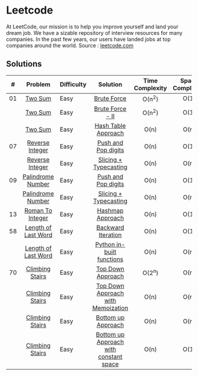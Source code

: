# Leetcode

At LeetCode, our mission is to help you improve yourself and land your dream job. We have a sizable repository of interview resources for many companies. In the past few years, our users have landed jobs at top companies around the world. 
Source : [leetcode.com](https://leetcode.com)

## Solutions

| # | Problem | Difficulty | Solution | Time Complexity | Space Complexity |
---|:---:|:---|:---:|:---:|:---:
01 | [Two Sum](https://leetcode.com/problems/two-sum) | Easy | [Brute Force](./Python/Two-Sum-I.py) | O(n<sup>2</sup>) | O(1) | 
|| [Two Sum](https://leetcode.com/problems/two-sum) | Easy |[Brute Force - II](./Python/Two-Sum-II.py) | O(n<sup>2</sup>) | O(1)
|| [Two Sum](https://leetcode.com/problems/two-sum) | Easy |[Hash Table Approach](./Python/Two-Sum-III.py) | O(n) | O(n)
07 | [Reverse Integer](https://leetcode.com/problems/reverse-integer) | Easy | [Push and Pop digits](./Python/Reverse-Integer-I.py) | O(n) | O(1)
| | [Reverse Integer](https://leetcode.com/problems/reverse-integer) | Easy | [Slicing + Typecasting](./Python/Reverse-Integer-II.py) | O(n) | O(n)
09 | [Palindrome Number](https://leetcode.com/problems/palindrome-number) | Easy | [Push and Pop digits](./Python/Palindrome-Number-I.py) | O(n) | O(1)
| | [Palindrome Number](https://leetcode.com/problems/palindrome-number) | Easy | [Slicing + Typecasting](./Python/Palindrome-Number-III.py) | O(n) | O(n)
13 | [Roman To Integer](https://leetcode.com/problems/roman-to-integer/) | Easy | [Hashmap Approach](./Python/Roman-to-Integer-I.py) | O(n) | O(1)
|58|[Length of Last Word](https://leetcode.com/problems/length-of-last-word/)|Easy|[Backward Iteration](./Python/Length-of-Last-Word-I.py)|O(n)|O(1)
||[Length of Last Word](https://leetcode.com/problems/length-of-last-word/)|Easy|[Python in-built functions](./Python/Length-of-Last-Word-II.py)|O(n)|O(n)
70 | [Climbing Stairs](https://leetcode.com/problems/climbing-stairs) | Easy | [Top Down Approach](./Python/Climbing-Stairs-I.py) | O(2<sup>n</sup>) | O(n)
| | [Climbing Stairs](https://leetcode.com/problems/climbing-stairs) | Easy | [Top Down Approach with Memoization](./Python/Climbing-Stairs-II.py) | O(n) | O(n)
| | [Climbing Stairs](https://leetcode.com/problems/climbing-stairs) | Easy | [Bottom up Approach](./Python/Climbing-Stairs-III.py) | O(n) | O(n)
| | [Climbing Stairs](https://leetcode.com/problems/climbing-stairs) | Easy | [Bottom up Approach with constant space](./Python/Climbing-Stairs-IV.py) | O(n) | O(1)